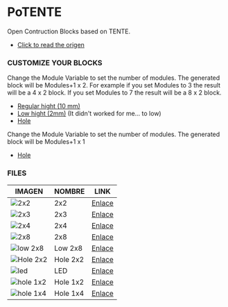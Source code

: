 # PoTENTE
Open Contruction Blocks based on TENTE. 
* [Click to read the origen](https://twitter.com/MrChuxMan/status/1034416685359538176)


### CUSTOMIZE YOUR BLOCKS
Change the Module Variable to set the number of modules. The generated block will be Modules+1 x 2. For example if you set Modules to 3 the result will be a 4 x 2 block. If you set Modules to 7 the result will be a 8 x 2 block. 
* [Regular hight (10 mm)](https://github.com/lobotic/OpenC/tree/master/modular)
* [Low hight (2mm)](https://github.com/lobotic/OpenC/tree/master/lowmodular) (It didn't worked for me... to low)
* [Hole](https://github.com/lobotic/OpenC/tree/master/holemodular)

Change the Module Variable to set the number of modules. The generated block will be Modules+1 x 1
* [Hole](https://github.com/lobotic/OpenC/tree/master/hole1xmodular)

### FILES
|IMAGEN|NOMBRE|LINK|
|------|------|----|
|![2x2](https://github.com/lobotic/OpenC/blob/master/2x2/2x2.jpg)| 2x2 |[Enlace](https://github.com/lobotic/OpenC/tree/master/2x2)|
|![2x3](https://github.com/lobotic/OpenC/blob/master/2x3/2x3.jpg)| 2x3 |[Enlace](https://github.com/lobotic/OpenC/tree/master/2x3)|
|![2x4](https://github.com/lobotic/PoTENTE/blob/master/2X4/2x4.jpg)| 2x4 |[Enlace](https://github.com/lobotic/OpenC/tree/master/2x4)|
|![2x8](https://github.com/lobotic/PoTENTE/blob/master/2x8/2x8.jpg)| 2x8 |[Enlace](https://github.com/lobotic/OpenC/tree/master/2x8)|
|![low 2x8](https://github.com/lobotic/PoTENTE/blob/master/low2x8/low2x8.jpg)| Low 2x8 |[Enlace](https://github.com/lobotic/OpenC/tree/master/low2x8)|
|![Hole 2x2](https://github.com/lobotic/PoTENTE/blob/master/hole2x2/hole2x2.jpg)| Hole 2x2 |[Enlace](https://github.com/lobotic/OpenC/tree/master/hole2x2)|
|![led](https://github.com/lobotic/PoTENTE/blob/master/led/LED.jpg)| LED |[Enlace](https://github.com/lobotic/OpenC/tree/master/led)|
|![hole 1x2](https://github.com/lobotic/PoTENTE/blob/master/hole1x2/hole1x2.jpg)| Hole 1x2 |[Enlace](https://github.com/lobotic/OpenC/tree/master/hole1x2)|
|![hole 1x4](https://github.com/lobotic/PoTENTE/blob/master/hole1x4/hole1x4.jpg)| Hole 1x4 |[Enlace](https://github.com/lobotic/OpenC/tree/master/hole1x4)|
